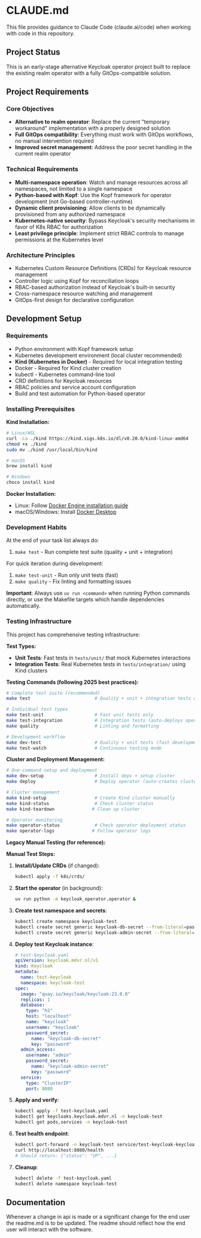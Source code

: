 # CLAUDE.md

This file provides guidance to Claude Code (claude.ai/code) when working with code in this repository.

## Project Status

This is an early-stage alternative Keycloak operator project built to replace the existing realm operator with a fully GitOps-compatible solution.

## Project Requirements

### Core Objectives
- **Alternative to realm operator**: Replace the current "temporary workaround" implementation with a properly designed solution
- **Full GitOps compatibility**: Everything must work with GitOps workflows, no manual intervention required
- **Improved secret management**: Address the poor secret handling in the current realm operator

### Technical Requirements
- **Multi-namespace operation**: Watch and manage resources across all namespaces, not limited to a single namespace
- **Python-based with Kopf**: Use the Kopf framework for operator development (not Go-based controller-runtime)
- **Dynamic client provisioning**: Allow clients to be dynamically provisioned from any authorized namespace
- **Kubernetes-native security**: Bypass Keycloak's security mechanisms in favor of K8s RBAC for authorization
- **Least privilege principle**: Implement strict RBAC controls to manage permissions at the Kubernetes level

### Architecture Principles
- Kubernetes Custom Resource Definitions (CRDs) for Keycloak resource management
- Controller logic using Kopf for reconciliation loops
- RBAC-based authorization instead of Keycloak's built-in security
- Cross-namespace resource watching and management
- GitOps-first design for declarative configuration

## Development Setup

### Requirements
- Python environment with Kopf framework setup
- Kubernetes development environment (local cluster recommended)
- **Kind (Kubernetes in Docker)** - Required for local integration testing
- Docker - Required for Kind cluster creation
- kubectl - Kubernetes command-line tool
- CRD definitions for Keycloak resources
- RBAC policies and service account configuration
- Build and test automation for Python-based operator

### Installing Prerequisites

**Kind Installation:**
```bash
# Linux/WSL
curl -Lo ./kind https://kind.sigs.k8s.io/dl/v0.20.0/kind-linux-amd64
chmod +x ./kind
sudo mv ./kind /usr/local/bin/kind

# macOS
brew install kind

# Windows
choco install kind
```

**Docker Installation:**
- Linux: Follow [Docker Engine installation guide](https://docs.docker.com/engine/install/)
- macOS/Windows: Install [Docker Desktop](https://www.docker.com/products/docker-desktop/)

### Development Habits
At the end of your task list always do:
1. `make test` - Run complete test suite (quality + unit + integration)

For quick iteration during development:
1. `make test-unit` - Run only unit tests (fast)
2. `make quality` - Fix linting and formatting issues

**Important**: Always use `uv run <command>` when running Python commands directly, or use the Makefile targets which handle dependencies automatically.

### Testing Infrastructure

This project has comprehensive testing infrastructure:

**Test Types:**
- **Unit Tests**: Fast tests in `tests/unit/` that mock Kubernetes interactions
- **Integration Tests**: Real Kubernetes tests in `tests/integration/` using Kind clusters

**Testing Commands (following 2025 best practices):**
```bash
# Complete test suite (recommended)
make test                        # Quality + unit + integration tests with cluster reuse

# Individual test types
make test-unit                   # Fast unit tests only
make test-integration            # Integration tests (auto-deploys operator)
make quality                     # Linting and formatting

# Development workflow
make dev-test                    # Quality + unit tests (fast development cycle)
make test-watch                  # Continuous testing mode
```

**Cluster and Deployment Management:**
```bash
# One-command setup and deployment
make dev-setup                   # Install deps + setup cluster
make deploy                      # Deploy operator (auto-creates cluster if needed)

# Cluster management
make kind-setup                  # Create Kind cluster manually
make kind-status                 # Check cluster status
make kind-teardown              # Clean up cluster

# Operator monitoring
make operator-status             # Check operator deployment status
make operator-logs              # Follow operator logs
```

**Legacy Manual Testing (for reference):**

**Manual Test Steps:**

1. **Install/Update CRDs** (if changed):
   ```bash
   kubectl apply -f k8s/crds/
   ```

2. **Start the operator** (in background):
   ```bash
   uv run python -m keycloak_operator.operator &
   ```

3. **Create test namespace and secrets**:
   ```bash
   kubectl create namespace keycloak-test
   kubectl create secret generic keycloak-db-secret --from-literal=password=testpass -n keycloak-test
   kubectl create secret generic keycloak-admin-secret --from-literal=password=admin123 -n keycloak-test
   ```

4. **Deploy test Keycloak instance**:
   ```yaml
   # test-keycloak.yaml
   apiVersion: keycloak.mdvr.nl/v1
   kind: Keycloak
   metadata:
     name: test-keycloak
     namespace: keycloak-test
   spec:
     image: "quay.io/keycloak/keycloak:23.0.0"
     replicas: 1
     database:
       type: "h2"
       host: "localhost"
       name: "keycloak"
       username: "keycloak"
       password_secret:
         name: "keycloak-db-secret"
         key: "password"
     admin_access:
       username: "admin"
       password_secret:
         name: "keycloak-admin-secret"
         key: "password"
     service:
       type: "ClusterIP"
       port: 8080
   ```

5. **Apply and verify**:
   ```bash
   kubectl apply -f test-keycloak.yaml
   kubectl get keycloaks.keycloak.mdvr.nl -n keycloak-test
   kubectl get pods,services -n keycloak-test
   ```

6. **Test health endpoint**:
   ```bash
   kubectl port-forward -n keycloak-test service/test-keycloak-keycloak 8080:8080 &
   curl http://localhost:8080/health
   # Should return: {"status": "UP", ...}
   ```

7. **Cleanup**:
   ```bash
   kubectl delete -f test-keycloak.yaml
   kubectl delete namespace keycloak-test
   ```

## Documentation
Whenever a change in api is made or a significant change for the end user the readme.md is to be updated.
The readme should reflect how the end user will interact with the software.